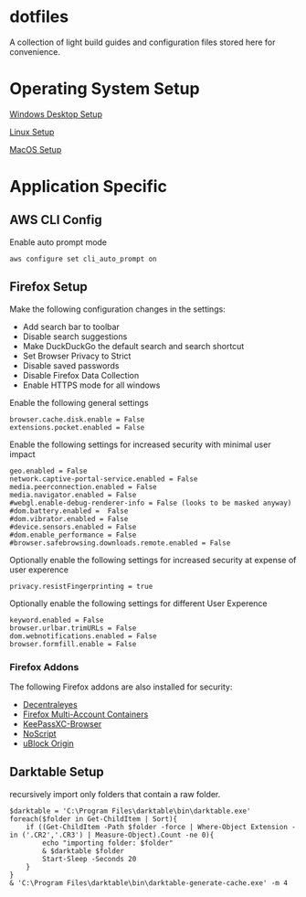 # dotfiles

A collection of light build guides and configuration files stored here for convenience.

# Operating System Setup

[Windows Desktop Setup](Windows_Desktop.md)

[Linux Setup](Linux.md)

[MacOS Setup](MacOS.md)

# Application Specific

## AWS CLI Config

Enable auto prompt mode

    aws configure set cli_auto_prompt on 

## Firefox Setup

Make the following configuration changes in the settings:

 * Add search bar to toolbar
 * Disable search suggestions
 * Make DuckDuckGo the default search and search shortcut
 * Set Browser Privacy to Strict
 * Disable saved passwords
 * Disable Firefox Data Collection
 * Enable HTTPS mode for all windows

Enable the following general settings

    browser.cache.disk.enable = False
    extensions.pocket.enabled = False
    
Enable the following settings for increased security with minimal user impact    

    geo.enabled = False
    network.captive-portal-service.enabled = False
    media.peerconnection.enabled = False
    media.navigator.enabled = False
    #webgl.enable-debug-renderer-info = False (looks to be masked anyway)
    #dom.battery.enabled =  False
    #dom.vibrator.enabled = False
    #device.sensors.enabled = False
    #dom.enable_performance = False
    #browser.safebrowsing.downloads.remote.enabled = False

Optionally enable the following settings for increased security at expense of user experence

    privacy.resistFingerprinting = true
    
Optionally enable the following settings for different User Experence

    keyword.enabled = False
    browser.urlbar.trimURLs = False
    dom.webnotifications.enabled = False
    browser.formfill.enable = False

### Firefox Addons

The following Firefox addons are also installed for security:

-   [Decentraleyes](https://addons.mozilla.org/en-US/firefox/addon/decentraleyes/)
-   [Firefox Multi-Account Containers](https://addons.mozilla.org/en-GB/firefox/addon/multi-account-containers/)
-   [KeePassXC-Browser](https://addons.mozilla.org/en-US/firefox/addon/keepassxc-browser/)
-   [NoScript](https://addons.mozilla.org/en-US/firefox/addon/noscript/?src=search)
-   [uBlock Origin](https://addons.mozilla.org/en-US/firefox/addon/ublock-origin/)

## Darktable Setup

recursively import only folders that contain a raw folder.

    $darktable = 'C:\Program Files\darktable\bin\darktable.exe'
    foreach($folder in Get-ChildItem | Sort){
        if ((Get-ChildItem -Path $folder -force | Where-Object Extension -in ('.CR2','.CR3') | Measure-Object).Count -ne 0){
            echo "importing folder: $folder"
            & $darktable $folder
            Start-Sleep -Seconds 20
        }
    }
    & 'C:\Program Files\darktable\bin\darktable-generate-cache.exe' -m 4
